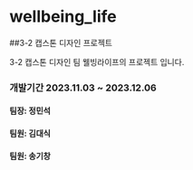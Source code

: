 # wellbeing_life

##3-2 캡스톤 디자인 프로젝트

3-2 캡스톤 디자인 팀 웰빙라이프의 프로젝트 입니다.
### 개발기간 2023.11.03 ~ 2023.12.06
#### 팀장: 정민석
#### 팀원: 김대식
#### 팀원: 송기창
